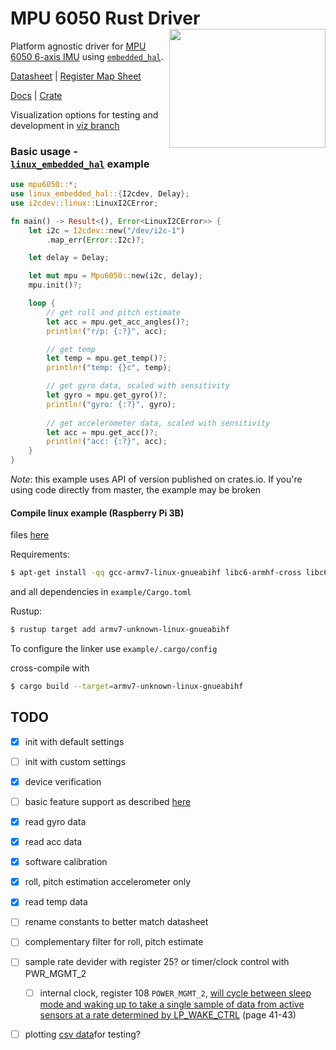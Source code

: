 # MPU 6050 Rust Driver <img align="right" width="250" height="190" src="https://www.invensense.com/wp-content/uploads/2015/01/rp-mpu-6500.png">

Platform agnostic driver for [MPU 6050 6-axis IMU](https://www.invensense.com/products/motion-tracking/6-axis/mpu-6500/) using [`embedded_hal`](https://github.com/rust-embedded/embedded-hal).

[Datasheet](https://www.invensense.com/wp-content/uploads/2015/02/MPU-6500-Datasheet2.pdf) | [Register Map Sheet](https://www.invensense.com/wp-content/uploads/2015/02/MPU-6000-Register-Map1.pdf)

[Docs](https://docs.rs/mpu6050/0.1.1/mpu6050/) | [Crate](https://crates.io/crates/mpu6050)

Visualization options for testing and development in [viz branch](https://github.com/juliangaal/mpu6050/tree/viz/viz)

### Basic usage - [`linux_embedded_hal`](https://github.com/rust-embedded/linux-embedded-hal) example
```rust
use mpu6050::*;
use linux_embedded_hal::{I2cdev, Delay};
use i2cdev::linux::LinuxI2CError;

fn main() -> Result<(), Error<LinuxI2CError>> {
    let i2c = I2cdev::new("/dev/i2c-1")
        .map_err(Error::I2c)?;

    let delay = Delay;

    let mut mpu = Mpu6050::new(i2c, delay);
    mpu.init()?;

    loop {
        // get roll and pitch estimate
        let acc = mpu.get_acc_angles()?;
        println!("r/p: {:?}", acc);

        // get temp
        let temp = mpu.get_temp()?;
        println!("temp: {}c", temp);

        // get gyro data, scaled with sensitivity 
        let gyro = mpu.get_gyro()?;
        println!("gyro: {:?}", gyro);
        
        // get accelerometer data, scaled with sensitivity
        let acc = mpu.get_acc()?;
        println!("acc: {:?}", acc);
    }
}
```
*Note*: this example uses API of version published on crates.io. If you're using code directly from master, the example may be broken

#### Compile linux example (Raspberry Pi 3B)
files [here](https://github.com/juliangaal/mpu6050/blob/master/example/)

Requirements: 
```bash
$ apt-get install -qq gcc-armv7-linux-gnueabihf libc6-armhf-cross libc6-dev-armhf-cross
```
and all dependencies in `example/Cargo.toml`

Rustup:
```bash
$ rustup target add armv7-unknown-linux-gnueabihf
```
To configure the linker use `example/.cargo/config`

cross-compile with 
```bash
$ cargo build --target=armv7-unknown-linux-gnueabihf
```

## TODO
- [x] init with default settings
- [ ] init with custom settings
- [x] device verification
- [ ] basic feature support as described [here](https://github.com/Tijndagamer/mpu6050/blob/master/mpu6050/mpu6050.py)
- [x] read gyro data
- [x] read acc data
- [x] software calibration
- [x] roll, pitch estimation accelerometer only
- [x] read temp data
- [ ] rename constants to better match datasheet
- [ ] complementary filter for roll, pitch estimate
- [ ] sample rate devider with register 25? or timer/clock control with PWR_MGMT_2
  - [ ] internal clock, register 108 `POWER_MGMT_2`, [will  cycle between  sleep mode  and  waking  up  to  take a single  sample of data from active sensors at a rate determined by LP_WAKE_CTRL](https://www.invensense.com/wp-content/uploads/2015/02/MPU-6000-Register-Map1.pdf) (page 41-43)
- [ ] plotting [csv data](https://plot.ly/python/plot-data-from-csv/)for testing?


